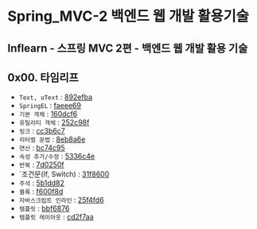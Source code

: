 # Spring_MVC-2 백엔드 웹 개발 활용기술
Inflearn - 스프링 MVC 2편 - 백엔드 웹 개발 활용 기술
---  

## 0x00. 타임리프
- `Text, uText` : [892efba](https://github.com/meoldae/Spring_MVC2/commit/892efbac8f32441c474af221ed7101ed74c900ca)
- `SpringEL` : [faeee69](https://github.com/meoldae/Spring_MVC-2/commit/faeee6993603b03720f2bb22f93e2ace4ecd6d8b)
- `기본 객체` : [160dcf6](https://github.com/meoldae/Spring_MVC-2/commit/160dcf6a8eb46482e065d66af92a052f3eeb163b)
- `유틸리티 객체` : [252c98f](https://github.com/meoldae/Spring_MVC-2/commit/252c98f1dfc83ecfaf6c64592d9b97da77fb87bc)
- `링크` : [cc3b6c7](https://github.com/meoldae/Spring_MVC-2/commit/cc3b6c796dec00ded67025602c362f684c2edd37)
- `리터럴 문법` : [8eb8a6e](https://github.com/meoldae/Spring_MVC-2/commit/8eb8a6e6101ed3e4e73ff7e2b2d27ce7495deaca)
- `연산` : [bc74c95](https://github.com/meoldae/Spring_MVC-2/commit/bc74c957e3273c47bb55cdb6619e9d6f823e1ac9)
- `속성 추가/수정` : [5336c4e](https://github.com/meoldae/Spring_MVC-2/commit/5336c4e11e4e89fdf22291253586ac66524929ab)
- `반복` : [7d0250f](https://github.com/meoldae/Spring_MVC-2/commit/7d0250f8daa3b0d642ec100b67ee0e4a1350c293)
- `조건문(If, Switch) : [31f8600](https://github.com/meoldae/Spring_MVC-2/commit/31f86001c7177db4803c4a12dd48c0e078ddf9ad)
- `주석` : [5b1dd82](https://github.com/meoldae/Spring_MVC-2/commit/5b1dd825dfe24581d110d6a9b7261ae770c40a0b)
- `블록` : [f600f8d](https://github.com/meoldae/Spring_MVC-2/commit/f600f8ddb2c5278df6fa2b6902f5100c5443cd72)
- `자바스크립트 인라인` : [25f4fd6](https://github.com/meoldae/Spring_MVC-2/commit/25f4fd6638eaf5bc4fdfff9df38f50774e0714f6)
- `템플릿` : [bbf6876](https://github.com/meoldae/Spring_MVC-2/commit/bbf687681ec069338006e5229fcae10135cb0989)
- `템플릿 레이아웃` : [cd2f7aa](https://github.com/meoldae/Spring_MVC-2/commit/cd2f7aac15a499321876d774a694b3ab96b49780)

